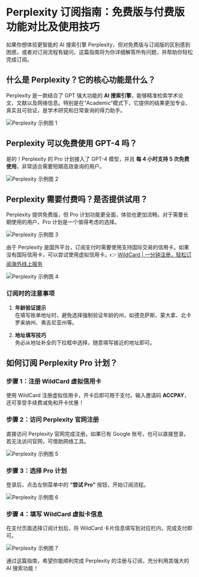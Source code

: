 # Perplexity 订阅指南：免费版与付费版功能对比及使用技巧

如果你想体验更智能的 AI 搜索引擎 Perplexity，但对免费版与订阅版的区别感到困惑，或者对订阅流程有疑问，这篇指南将为你详细解答所有问题，并帮助你轻松完成订阅。

## 什么是 Perplexity？它的核心功能是什么？

Perplexity 是一款结合了 GPT 强大功能的 **AI 搜索引擎**，能够精准检索学术论文、文献以及网络信息。特别是在“Academic”模式下，它提供的结果更加专业、真实且可验证，是学术研究和日常查询的得力助手。

![Perplexity 示例图 1](https://bbtdd.com/img/37109584868.webp)

## Perplexity 可以免费使用 GPT-4 吗？

是的！Perplexity 的 Pro 计划接入了 GPT-4 模型，并且 **每 4 小时支持 5 次免费使用**，非常适合需要短期高效查询的用户。

![Perplexity 示例图 2](https://bbtdd.com/img/369538937600177.webp)

## Perplexity 需要付费吗？是否提供试用？

Perplexity 提供免费版，但 Pro 计划功能更全面，体验也更加流畅。对于需要长期使用的用户，Pro 计划是一个值得考虑的选择。

![Perplexity 示例图 3](https://bbtdd.com/img/02081523.webp)

由于 Perplexity 是国外平台，订阅支付时需要使用支持国际交易的信用卡。如果没有国际信用卡，可以尝试使用虚拟信用卡。👉 [WildCard | 一分钟注册，轻松订阅海外线上服务](https://bbtdd.com/WildCard)

![Perplexity 示例图 4](https://bbtdd.com/img/90178138026.webp)

### 订阅时的注意事项

1. **年龄验证提示**  
   在填写账单地址时，避免选择强制验证年龄的州，如德克萨斯、蒙大拿、北卡罗来纳州、弗吉尼亚州等。

2. **地址填写技巧**  
   务必从地址补全的下拉框中选择，随意填写接近的地址即可。

## 如何订阅 Perplexity Pro 计划？

### 步骤 1：注册 WildCard 虚拟信用卡

使用 WildCard 注册虚拟信用卡，开卡后即可用于支付。输入邀请码 **ACCPAY**，还可享受手续费减免和开卡优惠！

### 步骤 2：访问 Perplexity 官网注册

直接访问 Perplexity 官网完成注册。如果已有 Google 账号，也可以直接登录。若无法访问官网，可借助网络工具。

![Perplexity 示例图 5](https://bbtdd.com/img/2271421360.webp)

### 步骤 3：选择 Pro 计划

登录后，点击左侧菜单中的 **“尝试 Pro”** 按钮，开始订阅流程。

![Perplexity 示例图 6](https://bbtdd.com/img/108763565568196.webp)

### 步骤 4：填写 WildCard 虚拟卡信息

在支付页面选择订阅计划后，将 WildCard 卡片信息填写到对应栏内，完成支付即可。

![Perplexity 示例图 7](https://bbtdd.com/img/38176341160.webp)

通过这篇指南，希望你能顺利完成 Perplexity 的注册与订阅，充分利用其强大的 AI 搜索功能！